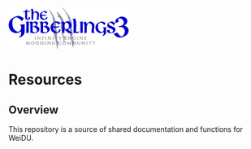 ![The G3 Logo](https://raw.githubusercontent.com/Gibberlings3/.github/master/profile/g3_neutral.png)

# Resources

## Overview

This repository is a source of shared documentation and functions for WeiDU. 
